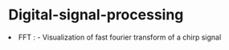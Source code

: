 # Digital-signal-processing

<li>FFT : - Visualization of fast fourier transform of a chirp signal</li>
